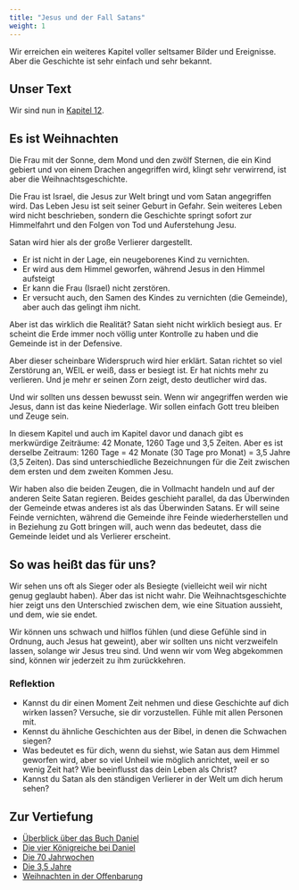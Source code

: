 ```yaml
---
title: "Jesus und der Fall Satans"
weight: 1
---
```


Wir erreichen ein weiteres Kapitel voller seltsamer Bilder und Ereignisse. Aber die Geschichte ist sehr einfach und sehr bekannt.

## Unser Text

<a name="0c4a"></a>
Wir sind nun in [Kapitel 12](https://www.bibleserver.com/SLT/Offenbarung12).

## Es ist Weihnachten

<a name="6131"></a>
Die Frau mit der Sonne, dem Mond und den zwölf Sternen, die ein Kind gebiert und von einem Drachen angegriffen wird, klingt sehr verwirrend, ist aber die Weihnachtsgeschichte.

Die Frau ist Israel, die Jesus zur Welt bringt und vom Satan angegriffen wird. Das Leben Jesu ist seit seiner Geburt in Gefahr. Sein weiteres Leben wird nicht beschrieben, sondern die Geschichte springt sofort zur Himmelfahrt und den Folgen von Tod und Auferstehung Jesu.

Satan wird hier als der große Verlierer dargestellt.

- Er ist nicht in der Lage, ein neugeborenes Kind zu vernichten.
- Er wird aus dem Himmel geworfen, während Jesus in den Himmel aufsteigt
- Er kann die Frau (Israel) nicht zerstören.
- Er versucht auch, den Samen des Kindes zu vernichten (die Gemeinde), aber auch das gelingt ihm nicht.

Aber ist das wirklich die Realität? Satan sieht nicht wirklich besiegt aus. Er scheint die Erde immer noch völlig unter Kontrolle zu haben und die Gemeinde ist in der Defensive.

Aber dieser scheinbare Widerspruch wird hier erklärt. Satan richtet so viel Zerstörung an, WEIL er weiß, dass er besiegt ist. Er hat nichts mehr zu verlieren. Und je mehr er seinen Zorn zeigt, desto deutlicher wird das.

Und wir sollten uns dessen bewusst sein. Wenn wir angegriffen werden wie Jesus, dann ist das keine Niederlage. Wir sollen einfach Gott treu bleiben und Zeuge sein.

In diesem Kapitel und auch im Kapitel davor und danach gibt es merkwürdige Zeiträume: 42 Monate, 1260 Tage und 3,5 Zeiten. Aber es ist derselbe Zeitraum: 1260 Tage = 42 Monate (30 Tage pro Monat) = 3,5 Jahre (3,5 Zeiten). Das sind unterschiedliche Bezeichnungen für die Zeit zwischen dem ersten und dem zweiten Kommen Jesu.

Wir haben also die beiden Zeugen, die in Vollmacht handeln und auf der anderen Seite Satan regieren. Beides geschieht parallel, da das Überwinden der Gemeinde etwas anderes ist als das Überwinden Satans. Er will seine Feinde vernichten, während die Gemeinde ihre Feinde wiederherstellen und in Beziehung zu Gott bringen will, auch wenn das bedeutet, dass die Gemeinde leidet und als Verlierer erscheint.

## So was heißt das für uns?

<a name="7f36"></a>
Wir sehen uns oft als Sieger oder als Besiegte (vielleicht weil wir nicht genug geglaubt haben). Aber das ist nicht wahr. Die Weihnachtsgeschichte hier zeigt uns den Unterschied zwischen dem, wie eine Situation aussieht, und dem, wie sie endet.

Wir können uns schwach und hilflos fühlen (und diese Gefühle sind in Ordnung, auch Jesus hat geweint), aber wir sollten uns nicht verzweifeln lassen, solange wir Jesus treu sind. Und wenn wir vom Weg abgekommen sind, können wir jederzeit zu ihm zurückkehren.

### Reflektion

<a name="c450"></a>
- Kannst du dir einen Moment Zeit nehmen und diese Geschichte auf dich wirken lassen? Versuche, sie dir vorzustellen. Fühle mit allen Personen mit.
- Kennst du ähnliche Geschichten aus der Bibel, in denen die Schwachen siegen?
- Was bedeutet es für dich, wenn du siehst, wie Satan aus dem Himmel geworfen wird, aber so viel Unheil wie möglich anrichtet, weil er so wenig Zeit hat? Wie beeinflusst das dein Leben als Christ?
- Kannst du Satan als den ständigen Verlierer in der Welt um dich herum sehen?

## Zur Vertiefung

<a name="cde3"></a>
- [Überblick über das Buch Daniel](../../../../bible/daniel/expl/the-book-of-daniel)
- [Die vier Königreiche bei Daniel](../../../../bible/daniel/expl/the-four-kingdoms-in-daniel)
- [Die 70 Jahrwochen](../../../../bible/daniel/expl/the-70-year-weeks)
- [Die 3,5 Jahre](../../../../bible/daniel/expl/the-secret-of-the-3-5-years)
- [Weihnachten in der Offenbarung](../../../../content/jesus/expl/a-different-christmas-story)


